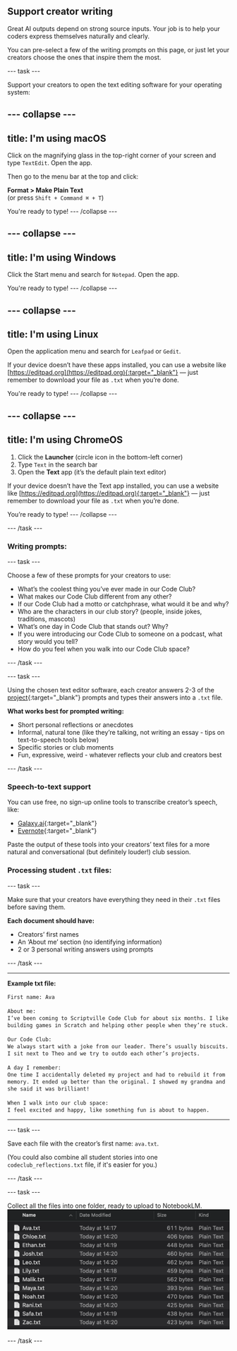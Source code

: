 ## Support creator writing
Great AI outputs depend on strong source inputs. Your job is to help your coders express themselves naturally and clearly.

You can pre-select a few of the writing prompts on this page, or just let your creators choose the ones that inspire them the most.

--- task ---

Support your creators to open the text editing software for your operating system:

--- collapse ---
---
title: I'm using macOS
---

Click on the magnifying glass in the top-right corner of your screen and type `TextEdit`. Open the app.

Then go to the menu bar at the top and click:

**Format > Make Plain Text**  
(or press `Shift + Command ⌘ + T`)

You're ready to type!
--- /collapse ---

--- collapse ---
---
title: I'm using Windows
---

Click the Start menu and search for `Notepad`. Open the app.

You're ready to type!
--- /collapse ---

--- collapse ---
---
title: I'm using Linux
---

Open the application menu and search for `Leafpad` or `Gedit`.

If your device doesn’t have these apps installed, you can use a website like [https://editpad.org](https://editpad.org){:target="_blank"} — just remember to download your file as `.txt` when you’re done.

You're ready to type!
--- /collapse ---

--- collapse ---
---
title: I'm using ChromeOS
---

1. Click the **Launcher** (circle icon in the bottom-left corner)
2. Type `Text` in the search bar
3. Open the **Text** app (it’s the default plain text editor)

If your device doesn’t have the Text app installed, you can use a website like [https://editpad.org](https://editpad.org){:target="_blank"} — just remember to download your file as `.txt` when you’re done.

You’re ready to type!
--- /collapse ---

--- /task ---


### Writing prompts:

--- task ---

Choose a few of these prompts for your creators to use:

- What’s the coolest thing you’ve ever made in our Code Club?  
- What makes our Code Club different from any other?  
- If our Code Club had a motto or catchphrase, what would it be and why?  
- Who are the characters in our club story? (people, inside jokes, traditions, mascots)  
- What’s one day in Code Club that stands out? Why?  
- If you were introducing our Code Club to someone on a podcast, what story would you tell?  
- How do you feel when you walk into our Code Club space?

--- /task ---

--- task ---

Using the chosen text editor software, each creator answers 2-3 of the [project](http://rpf.io/ccpodcast){:target="_blank"} prompts and types their answers into a `.txt` file.  

**What works best for prompted writing:**
* Short personal reflections or anecdotes
* Informal, natural tone (like they’re talking, not writing an essay - tips on text-to-speech tools below)  
* Specific stories or club moments  
* Fun, expressive, weird - whatever reflects your club and creators best

--- /task ---

### Speech-to-text support

You can use free, no sign-up online tools to transcribe creator’s speech, like:

* [Galaxy.ai](https://galaxy.ai/ai-transcription){:target="_blank"}  
* [Evernote](https://evernote.com/ai-transcribe){:target="_blank"}

Paste the output of these tools into your creators’ text files for a more natural and conversational (but definitely louder!) club session.

### Processing student `.txt` files:

--- task ---

Make sure that your creators have everything they need in their `.txt` files before saving them.

**Each document should have:**
* Creators’ first names  
* An ‘About me’ section (no identifying information)  
* 2 or 3 personal writing answers using prompts

--- /task ---

---

**Example txt file:**

```
First name: Ava

About me:  
I’ve been coming to Scriptville Code Club for about six months. I like 
building games in Scratch and helping other people when they’re stuck.

Our Code Club:  
We always start with a joke from our leader. There’s usually biscuits. 
I sit next to Theo and we try to outdo each other’s projects.

A day I remember:  
One time I accidentally deleted my project and had to rebuild it from 
memory. It ended up better than the original. I showed my grandma and 
she said it was brilliant!

When I walk into our club space: 
I feel excited and happy, like something fun is about to happen.
```

---


--- task ---

Save each file with the creator’s first name: `ava.txt`. 

(You could also combine all student stories into one `codeclub_reflections.txt` file, if it's easier for you.)

--- /task ---

--- task ---

Collect all the files into one folder, ready to upload to NotebookLM.
![](images/files.png)

--- /task ---


